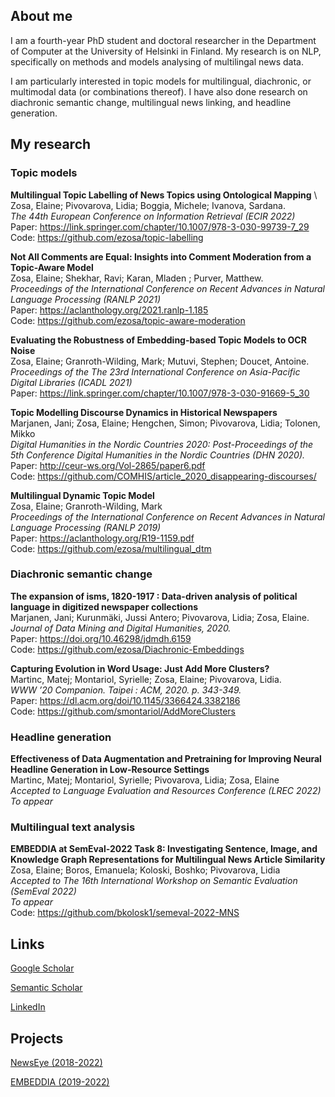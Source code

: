 ## About me

I am a fourth-year PhD student and doctoral researcher in the Department of Computer at the University of Helsinki in Finland. My research is on NLP, specifically on methods and models analysing of multilingal news data. 

I am particularly interested in topic models for multilingual, diachronic, or multimodal data (or combinations thereof). I have also done research on diachronic semantic change, multilingual news linking, and headline generation.

## My research

### Topic models

**Multilingual Topic Labelling of News Topics using Ontological Mapping** \ 
Zosa, Elaine; Pivovarova, Lidia; Boggia, Michele; Ivanova, Sardana.\
*The 44th European Conference on Information Retrieval (ECIR 2022)*\
Paper: <https://link.springer.com/chapter/10.1007/978-3-030-99739-7_29>\
Code: <https://github.com/ezosa/topic-labelling>


**Not All Comments are Equal: Insights into Comment Moderation from a Topic-Aware Model** \
Zosa, Elaine; Shekhar, Ravi; Karan, Mladen ; Purver, Matthew.\
*Proceedings of the International Conference on Recent Advances in Natural Language Processing (RANLP 2021)*\
Paper: <https://aclanthology.org/2021.ranlp-1.185>\
Code: <https://github.com/ezosa/topic-aware-moderation>

**Evaluating the Robustness of Embedding-based Topic Models to OCR Noise** \
Zosa, Elaine; Granroth-Wilding, Mark; Mutuvi, Stephen; Doucet, Antoine.\
*Proceedings of the The 23rd International Conference on Asia-Pacific Digital Libraries (ICADL 2021)*\
Paper: <https://link.springer.com/chapter/10.1007/978-3-030-91669-5_30>


**Topic Modelling Discourse Dynamics in Historical Newspapers** \
Marjanen, Jani; Zosa, Elaine; Hengchen, Simon; Pivovarova, Lidia; Tolonen, Mikko\
*Digital Humanities in the Nordic Countries 2020: Post-Proceedings of the 5th Conference Digital Humanities in the Nordic Countries (DHN 2020).* \
Paper: <http://ceur-ws.org/Vol-2865/paper6.pdf>\
Code: <https://github.com/COMHIS/article_2020_disappearing-discourses/>


**Multilingual Dynamic Topic Model** \
Zosa, Elaine; Granroth-Wilding, Mark\
*Proceedings of the International Conference on Recent Advances in Natural Language Processing (RANLP 2019)*\
Paper: <https://aclanthology.org/R19-1159.pdf>\
Code: <https://github.com/ezosa/multilingual_dtm>

### Diachronic semantic change

**The expansion of isms, 1820-1917 : Data-driven analysis of political language in digitized newspaper collections** \
Marjanen, Jani; Kurunmäki, Jussi Antero; Pivovarova, Lidia; Zosa, Elaine.\
*Journal of Data Mining and Digital Humanities, 2020.*\
Paper: <https://doi.org/10.46298/jdmdh.6159>\
Code: <https://github.com/ezosa/Diachronic-Embeddings>

**Capturing Evolution in Word Usage: Just Add More Clusters?**\
Martinc, Matej; Montariol, Syrielle; Zosa, Elaine; Pivovarova, Lidia.\
*WWW ’20 Companion. Taipei : ACM, 2020. p. 343-349.*\
Paper: <https://dl.acm.org/doi/10.1145/3366424.3382186>\
Code: <https://github.com/smontariol/AddMoreClusters>

### Headline generation

**Effectiveness of Data Augmentation and Pretraining for Improving Neural Headline Generation in Low-Resource Settings** \
Martinc, Matej; Montariol, Syrielle; Pivovarova, Lidia; Zosa, Elaine\
*Accepted to Language Evaluation and Resources Conference (LREC 2022)*\
_To appear_

### Multilingual text analysis

**EMBEDDIA at SemEval-2022 Task 8: Investigating Sentence, Image, and Knowledge Graph Representations for Multilingual News Article Similarity** \
Zosa, Elaine; Boros, Emanuela; Koloski, Boshko; Pivovarova, Lidia\
*Accepted to The 16th International Workshop on Semantic Evaluation (SemEval 2022)*\
_To appear_ \
Code: <https://github.com/bkolosk1/semeval-2022-MNS>


## Links

[Google Scholar](https://scholar.google.com/citations?user=WmG3doYAAAAJ&hl=en&authuser=1)

[Semantic Scholar](https://www.semanticscholar.org/author/83939452)

[LinkedIn](https://www.linkedin.com/in/elaine-zosa-30a3b48/)

## Projects

[NewsEye (2018-2022)](https://www.newseye.eu/)

[EMBEDDIA (2019-2022)](http://www.embeddia.eu)
